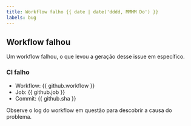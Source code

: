 ```yaml
---
title: Workflow falho {{ date | date('dddd, MMMM Do') }}
labels: bug
---
```

## Workflow falhou

Um workflow falhou, o que levou a geração desse
issue em específico.

### CI falho
- Workflow: {{ github.workflow }}
- Job: {{ github.job }}
- Commit: {{ github.sha }}

Observe o log do workflow em questão para descobrir
a causa do problema.